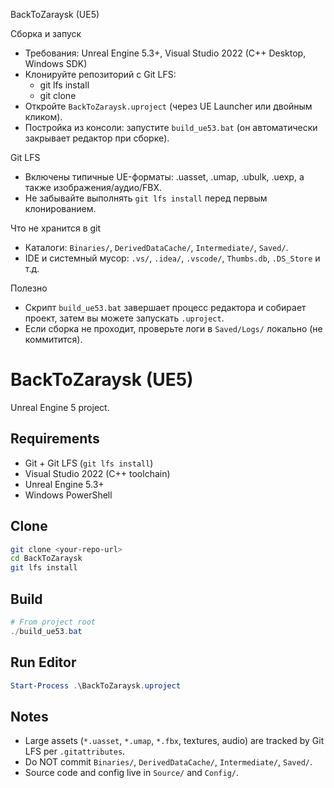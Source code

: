 BackToZaraysk (UE5)

Сборка и запуск
- Требования: Unreal Engine 5.3+, Visual Studio 2022 (C++ Desktop, Windows SDK)
- Клонируйте репозиторий с Git LFS:
  - git lfs install
  - git clone <repo-url>
- Откройте `BackToZaraysk.uproject` (через UE Launcher или двойным кликом).
- Постройка из консоли: запустите `build_ue53.bat` (он автоматически закрывает редактор при сборке).

Git LFS
- Включены типичные UE-форматы: .uasset, .umap, .ubulk, .uexp, а также изображения/аудио/FBX.
- Не забывайте выполнять `git lfs install` перед первым клонированием.

Что не хранится в git
- Каталоги: `Binaries/`, `DerivedDataCache/`, `Intermediate/`, `Saved/`.
- IDE и системный мусор: `.vs/`, `.idea/`, `.vscode/`, `Thumbs.db`, `.DS_Store` и т.д.

Полезно
- Скрипт `build_ue53.bat` завершает процесс редактора и собирает проект, затем вы можете запускать `.uproject`.
- Если сборка не проходит, проверьте логи в `Saved/Logs/` локально (не коммитится).

# BackToZaraysk (UE5)

Unreal Engine 5 project.

## Requirements
- Git + Git LFS (`git lfs install`)
- Visual Studio 2022 (C++ toolchain)
- Unreal Engine 5.3+
- Windows PowerShell

## Clone
```bash
git clone <your-repo-url>
cd BackToZaraysk
git lfs install
```

## Build
```powershell
# From project root
./build_ue53.bat
```

## Run Editor
```powershell
Start-Process .\BackToZaraysk.uproject
```

## Notes
- Large assets (`*.uasset`, `*.umap`, `*.fbx`, textures, audio) are tracked by Git LFS per `.gitattributes`.
- Do NOT commit `Binaries/`, `DerivedDataCache/`, `Intermediate/`, `Saved/`.
- Source code and config live in `Source/` and `Config/`.
